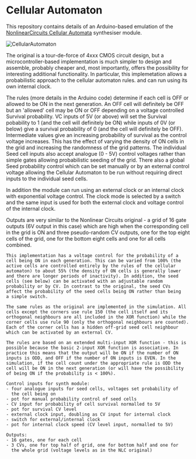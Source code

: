 # Cellular Automaton

This repository contains details of an Arduino-based emulation of the [NonlinearCircuits Cellular Automata](https://www.nonlinearcircuits.com/modules/p/cellular-automata) synthesiser module.

![CellularAutomaton](https://github.com/user-attachments/assets/e6e95f51-a603-4c6c-a3c2-eee641102247)

The original is a tour-de-force of 4xxx CMOS circuit design, but a microcontroller-based implementation is much simpler to design and assemble, probably cheaper and, most importantly, offers the possibility for interesting additional functionality. In particular, this implemetation allows a probabilistic approach to the cellular automaton rules. and can run using its own internal clock.

The rules (more details in the Arduino code) determine if each cell is OFF or allowed to be ON in the next generation. An OFF cell will definitely be OFF but an 'allowed' cell may be ON or OFF depending on a voltage controlled Survival probability. VC inputs of 5V (or above) will set the Survival pobability to 1 (and the cell will definitely be ON) while inputs of 0V (or below) give a survival probability of 0 (and the cell will definitely be OFF). Intermediate values give an increasing probability of survival as the control voltage increases. This has the effect of varying the density of ON cells in the grid and increasing the randomness of the grid patterns. The individual Seed cell inputs also accept analogue (0 - 5V) control voltages rather than simple gates allowing probabilistic seeding of the grid. There also a global Seed probability control which can be set manually or by an external control voltage allowing the Cellular Automaton to be run without requiring direct inputs to the individual seed cells.

In addition the module can run using an external clock or an internal clock with exponential voltage control. The clock mode is selected by a switch and the same input is used for both the external clock and voltage control of the internal clock.

Outputs are very similar to the Nonlinear Circuits original - a grid of 16 gate outputs (6V output in this case) which are high when the corresponding cell in the grid is ON and three pseudo-random CV outputs, one for the top eight cells of the grid, one for the bottom eight cells and one for all cells combined.

    This implementation has a voltage control for the probability of a
    cell being ON in each generation. This can be varied from 100% (the
    active cells are controlled entirely by the rules of the cellular
    automaton) to about 55% (the density of ON cells is generally lower
    and there are longer periods of inactivity). In addition, the seed
    cells (see below) can be activated with an adjustable random
    probability or by CV. In contrast to the original, the seed CVs
    affect the probability of the seed cells being ON rather than being
    a simple switch.

    The same rules as the original are implemented in the simulation. All
    cells except the corners use rule 150 (the cell itself and its
    orthogonal neighbours are all included in the XOR function) while the
    corner cells use rule 90 (only the orthogonal neighbours are counted).
    Each of the corner cells has a hidden off-grid seed cell neighbour
    which can be activated by an external CV.
    
    The rules are based on an extended multi-input XOR function - this is
    possible because the basic 2-input XOR function is associative. In
    practice this means that the output will be ON if the number of ON
    inputs is ODD, and OFF if the number of ON inputs is EVEN. In the
    simulation, if the cell count under the appropriate rule is ODD the
    cell will be ON in the next generation (or will have the possibility
    of being ON if the probability is < 100%).

    Control inputs for synth module:
    - four analogue inputs for seed cells, voltages set probability of
      the cell being on
    - pot for manual probability control of seed cells
    - CV input for probability of cell survival normalled to 5V
    - pot for survival CV level
    - external clock input, doubling as CV input for internal clock
    - switch for external/internal clock
    - pot for internal clock speed (CV level input, normalled to 5V)

    Outputs:
    - 16 gates, one for each cell
    - 3 CVs, one for top half of grid, one for bottom half and one for
      the whole grid (voltage levels as in the NLC original)
